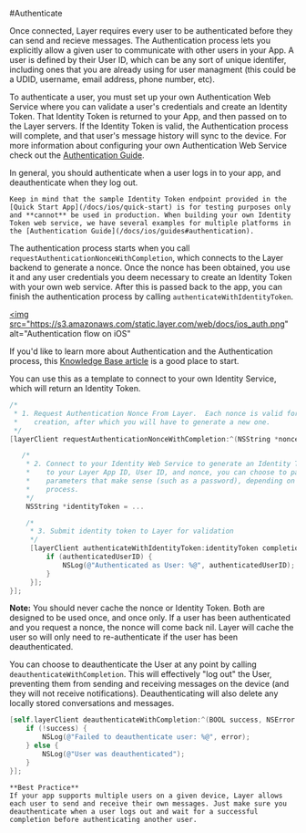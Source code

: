 #Authenticate

Once connected, Layer requires every user to be authenticated before they can send and recieve messages. The Authentication process lets you explicitly allow a given user to communicate with other users in your App. A user is defined by their User ID, which can be any sort of unique identifer, including ones that you are already using for user managment (this could be a UDID, username, email address, phone number, etc).

To authenticate a user, you must set up your own Authentication Web Service where you can validate a user's credentials and create an Identity Token. That Identity Token is returned to your App, and then passed on to the Layer servers. If the Identity Token is valid, the Authentication process will complete, and that user's message history will sync to the device. For more information about configuring your own Authentication Web Service check out the [Authentication Guide](/docs/ios/guides).

In general, you should authenticate when a user logs in to your app, and deauthenticate when they log out.

```emphasis
Keep in mind that the sample Identity Token endpoint provided in the [Quick Start App](/docs/ios/quick-start) is for testing purposes only and **cannot** be used in production. When building your own Identity Token web service, we have several examples for multiple platforms in the [Authentication Guide](/docs/ios/guides#authentication).
```

The authentication process starts when you call `requestAuthenticationNonceWithCompletion`, which connects to the Layer backend to generate a nonce. Once the nonce has been obtained, you use it and any user credentials you deem necessary to create an Identity Token with your own web service. After this is passed back to the app, you can finish the authentication process by calling `authenticateWithIdentityToken`.

<a href="https://s3.amazonaws.com/static.layer.com/web/docs/ios_auth.png" target="_blank"><img src="https://s3.amazonaws.com/static.layer.com/web/docs/ios_auth.png" alt="Authentication flow on iOS"</a>

If you'd like to learn more about Authentication and the Authentication process, this [Knowledge Base article](https://support.layer.com/hc/en-us/articles/204225940-How-does-Authentication-work-) is a good place to start.

You can use this as a template to connect to your own Identity Service, which will return an Identity Token.

```objective-c
/*
 * 1. Request Authentication Nonce From Layer.  Each nonce is valid for 10 minutes after
 *    creation, after which you will have to generate a new one.
 */
[layerClient requestAuthenticationNonceWithCompletion:^(NSString *nonce, NSError *error) {

   /*
    * 2. Connect to your Identity Web Service to generate an Identity Token. In addition
    *    to your Layer App ID, User ID, and nonce, you can choose to pass in any other
    *    parameters that make sense (such as a password), depending on your App's login
    *    process.
    */
    NSString *identityToken = ...

    /*
     * 3. Submit identity token to Layer for validation
     */
     [layerClient authenticateWithIdentityToken:identityToken completion:^(NSString *authenticatedUserID, NSError *error) {
         if (authenticatedUserID) {
             NSLog(@"Authenticated as User: %@", authenticatedUserID);
         }
     }];
}];
```

<b>Note:</b> You should never cache the nonce or Identity Token. Both are designed to be used once, and once only. If a user has been authenticated and you request a nonce, the nonce will come back nil. Layer will cache the user so will only need to re-authenticate if the user has been deauthenticated.

You can choose to deauthenticate the User at any point by calling `deauthenticateWithCompletion`. This will effectively "log out" the User, preventing them from sending and receiving messages on the device (and they will not receive notifications). Deauthenticating will also delete any locally stored conversations and messages.

```objective-c
[self.layerClient deauthenticateWithCompletion:^(BOOL success, NSError *error) {
    if (!success) {
        NSLog(@"Failed to deauthenticate user: %@", error);
    } else {
        NSLog(@"User was deauthenticated");
    }
}];
```

```emphasis
**Best Practice**
If your app supports multiple users on a given device, Layer allows each user to send and receive their own messages. Just make sure you deauthenticate when a user logs out and wait for a successful completion before authenticating another user.
```
